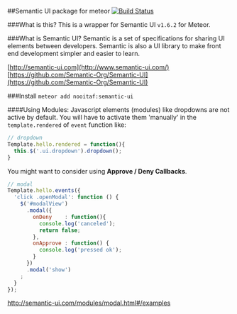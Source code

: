 ##Semantic UI package for meteor
[![Build Status](https://travis-ci.org/nooitaf/meteor-semantic-ui.svg?branch=master)](https://travis-ci.org/nooitaf/meteor-semantic-ui.svg?branch=master)

###What is this?
This is a wrapper for Semantic UI `v1.6.2` for Meteor.

###What is Semantic UI?
Semantic is a set of specifications for sharing UI elements between developers. Semantic is also a UI library to make front end development simpler and easier to learn. 

[http://semantic-ui.com](http://www.semantic-ui.com/)  
[https://github.com/Semantic-Org/Semantic-UI](https://github.com/Semantic-Org/Semantic-UI)

###Install
`meteor add nooitaf:semantic-ui`

####Using Modules:
Javascript elements (modules) like dropdowns are not active by default. 
You will have to activate them 'manually' in the `template.rendered` of `event` function like: 

```javascript
// dropdown
Template.hello.rendered = function(){
  this.$('.ui.dropdown').dropdown();
}
```

You might want to consider using __Approve / Deny Callbacks__.
```javascript
// modal
Template.hello.events({
  'click .openModal': function () {
    $('#modalView')
      .modal({
        onDeny    : function(){
          console.log('canceled');
          return false;
        },
        onApprove : function() {
          console.log('pressed ok');
        }
      })
      .modal('show')
    ;
  }
});
```
http://semantic-ui.com/modules/modal.html#/examples

